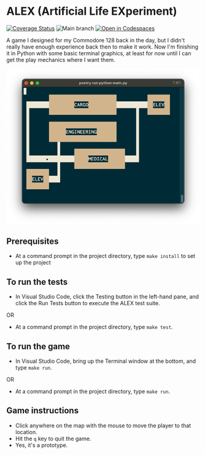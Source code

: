 # ALEX (Artificial Life EXperiment)


[![Coverage Status](https://coveralls.io/repos/github/bcorfman/alex/badge.svg?branch=main)](https://coveralls.io/github/bcorfman/alex?branch=main)
![Main branch](https://github.com/bcorfman/alex/actions/workflows/build-test.yml/badge.svg)
[![Open in Codespaces](https://github.com/codespaces/badge.svg)](https://github.com/codespaces/new?hide_repo_select=true&ref=main&repo=387066048&machine=standardLinux32gb&devcontainer_path=.devcontainer%2Fdevcontainer.json&location=EastUs)

A game I designed for my Commodore 128 back in the day, but I didn't really have enough experience back then to make it work. 
Now I'm finishing it in Python with some basic terminal graphics, at least for now until I can get the play mechanics where I want them.

<img src="graphics/alex_console.png">

## Prerequisites
* At a command prompt in the project directory, type `make install` to set up the project

## To run the tests
* In Visual Studio Code, click the Testing button in the left-hand pane, and click the Run Tests button to execute the ALEX test suite.

OR
* At a command prompt in the project directory, type `make test`.

## To run the game
* In Visual Studio Code, bring up the Terminal window at the bottom, and type `make run`.

OR
* At a command prompt in the project directory, type `make run`.

## Game instructions
* Click anywhere on the map with the mouse to move the player to that location.
* Hit the `q` key to quit the game.
* Yes, it's a prototype.

